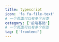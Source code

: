 ```yaml
---
title: typescript
icon: 'fa fa-file-text'
# 一个页面可以有多个分类
category: ['前端基础']
# 一个页面可以有多个标签
tag: ['frontend']
---
```


